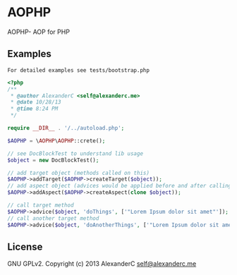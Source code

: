 AOPHP
=====

AOPHP- AOP for PHP

Examples
--------

    For detailed examples see tests/bootstrap.php

```php
<?php
/**
 * @author AlexanderC <self@alexanderc.me>
 * @date 10/28/13
 * @time 8:24 PM
 */

require __DIR__ . '/../autoload.php';

$AOPHP = \AOPHP\AOPHP::crete();

// see DocBlockTest to understand lib usage
$object = new DocBlockTest();

// add target object (methods called on this)
$AOPHP->addTarget($AOPHP->createTarget($object));
// add aspect object (advices would be applied before and after calling a target)
$AOPHP->addAspect($AOPHP->createAspect(clone $object));

// call target method
$AOPHP->advice($object, 'doThings', ['"Lorem Ipsum dolor sit amet"']);
// call another target method
$AOPHP->advice($object, 'doAnotherThings', ['"Lorem Ipsum dolor sit amet"']);
```

License
-------

GNU GPLv2.
Copyright (c) 2013 AlexanderC <self@alexanderc.me>

